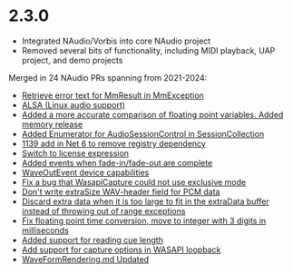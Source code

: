 # 2.3.0

- Integrated NAudio/Vorbis into core NAudio project
- Removed several bits of functionality, including MIDI playback, UAP project, and demo projects

Merged in 24 NAudio PRs spanning from 2021-2024:

- [Retrieve error text for MmResult in MmException](https://github.com/naudio/NAudio/pull/1192)
- [ALSA (Linux audio support)](https://github.com/naudio/NAudio/pull/1182)
- [Added a more accurate comparison of floating point variables. Added memory release](https://github.com/naudio/NAudio/pull/1165)
- [Added Enumerator for AudioSessionControl in SessionCollection](https://github.com/naudio/NAudio/pull/1163)
- [1139 add in Net 6 to remove registry dependency](https://github.com/naudio/NAudio/pull/1143)
- [Switch to license expression ](https://github.com/naudio/NAudio/pull/1142/files)
- [Added events when fade-in/fade-out are complete](https://github.com/naudio/NAudio/pull/1136)
- [WaveOutEvent device capabilities](https://github.com/naudio/NAudio/pull/1125)
- [Fix a bug that WasapiCapture could not use exclusive mode](https://github.com/naudio/NAudio/pull/1122)
- [Don't write extraSize WAV-header field for PCM data](https://github.com/naudio/NAudio/pull/1098)
- [Discard extra data when it is too large to fit in the extraData buffer instead of throwing out of range exceptions](https://github.com/naudio/NAudio/pull/1044)
- [Fix floating point time conversion, move to integer with 3 digits in milliseconds](https://github.com/naudio/NAudio/pull/1032)
- [Added support for reading cue length](https://github.com/naudio/NAudio/pull/1013)
- [Add support for capture options in WASAPI loopback](https://github.com/naudio/NAudio/pull/1010)
- [WaveFormRendering.md Updated](https://github.com/naudio/NAudio/pull/1004)